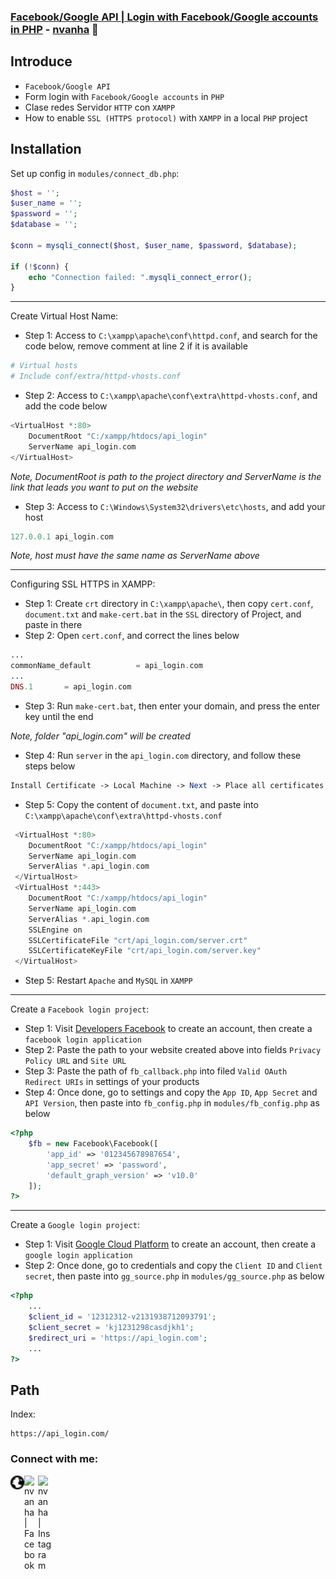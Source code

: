 ### [Facebook/Google API | Login with Facebook/Google accounts in PHP][link] - [nvanha][website] 👋

## Introduce
- `Facebook/Google API`
- Form login with `Facebook/Google accounts` in `PHP`
- Clase redes Servidor `HTTP` con `XAMPP`
- How to enable `SSL (HTTPS protocol)` with `XAMPP` in a local `PHP` project

## Installation
Set up config in `modules/connect_db.php`:
```php
$host = '';
$user_name = '';
$password = '';
$database = '';

$conn = mysqli_connect($host, $user_name, $password, $database);

if (!$conn) {
    echo "Connection failed: ".mysqli_connect_error();
}
```
---
Create Virtual Host Name:
- Step 1: Access to `C:\xampp\apache\conf\httpd.conf`, and search for the code below, remove comment at line 2 if it is available
```php
# Virtual hosts
# Include conf/extra/httpd-vhosts.conf
```
- Step 2: Access to `C:\xampp\apache\conf\extra\httpd-vhosts.conf`, and add the code below
```php
<VirtualHost *:80>
    DocumentRoot "C:/xampp/htdocs/api_login"
    ServerName api_login.com
</VirtualHost>
```
*Note, DocumentRoot is path to the project directory and ServerName is the link that leads you want to put on the website*
- Step 3: Access to `C:\Windows\System32\drivers\etc\hosts`, and add your host
```php
127.0.0.1 api_login.com
```
*Note, host must have the same name as ServerName above*

---
Configuring SSL HTTPS in XAMPP:
- Step 1: Create `crt` directory in `C:\xampp\apache\`, then copy `cert.conf`, `document.txt` and `make-cert.bat` in the `SSL` directory of Project, and paste in there
- Step 2: Open `cert.conf`, and correct the lines below
```php
...
commonName_default          = api_login.com
...
DNS.1       = api_login.com
```
- Step 3: Run `make-cert.bat`, then enter your domain, and press the enter key until the end

*Note, folder "api_login.com" will be created*
- Step 4: Run `server` in the `api_login.com` directory, and follow these steps below
```php
Install Certificate -> Local Machine -> Next -> Place all certificates in the following store -> Browse -> Trusted Root Certification Authorities -> OK -> Next -> Finish -> OK
```
- Step 5: Copy the content of `document.txt`, and paste into `C:\xampp\apache\conf\extra\httpd-vhosts.conf`
```php
 <VirtualHost *:80>
    DocumentRoot "C:/xampp/htdocs/api_login"
    ServerName api_login.com
    ServerAlias *.api_login.com
 </VirtualHost>
 <VirtualHost *:443>
    DocumentRoot "C:/xampp/htdocs/api_login"
    ServerName api_login.com
    ServerAlias *.api_login.com
    SSLEngine on
    SSLCertificateFile "crt/api_login.com/server.crt"
    SSLCertificateKeyFile "crt/api_login.com/server.key"
 </VirtualHost>
```
- Step 5: Restart `Apache` and `MySQL` in `XAMPP`
---
Create a `Facebook login project`:
- Step 1: Visit [Developers Facebook][dev_fb] to create an account, then create a `facebook login application`
- Step 2: Paste the path to your website created above into fields `Privacy Policy URL` and `Site URL`
- Step 3: Paste the path of `fb_callback.php` into filed `Valid OAuth Redirect URIs` in settings of your products
- Step 4: Once done, go to settings and copy the `App ID`, `App Secret` and `API Version`, then paste into `fb_config.php` in `modules/fb_config.php` as below
```php
<?php
    $fb = new Facebook\Facebook([
        'app_id' => '012345678987654',
        'app_secret' => 'password',
        'default_graph_version' => 'v10.0'
    ]);
?>
```
---
Create a `Google login project`:
- Step 1: Visit [Google Cloud Platform][dev_gg] to create an account, then create a `google login application`
- Step 2: Once done, go to credentials and copy the `Client ID` and `Client secret`, then paste into `gg_source.php` in `modules/gg_source.php` as below
```php
<?php
    ...
    $client_id = '12312312-v2131938712093791';
    $client_secret = 'kj1231298casdjkh1';
    $redirect_uri = 'https://api_login.com';
    ...
?>
```
## Path

Index:
```path
https://api_login.com/
```

### Connect with me:

[<img align="left" alt="nvanha.com" width="22px" src="https://raw.githubusercontent.com/iconic/open-iconic/master/svg/globe.svg" />][website]
[<img align="left" alt="nvanha | Facebook" width="22px" src="https://cdn.jsdelivr.net/npm/simple-icons@v3/icons/facebook.svg" />][facebook]
[<img align="left" alt="nvanha | Instagram" width="22px" src="https://cdn.jsdelivr.net/npm/simple-icons@v3/icons/instagram.svg" />][instagram]

[website]: https://nvanha.github.io/myweb
[instagram]: https://www.instagram.com/_haa_nguyen
[facebook]: https://www.facebook.com/nvh1120
[link]: https://github.com/nvanha/facebook_google_api_login
[dev_fb]: https://developers.facebook.com/apps/
[dev_gg]: https://console.cloud.google.com/getting-started